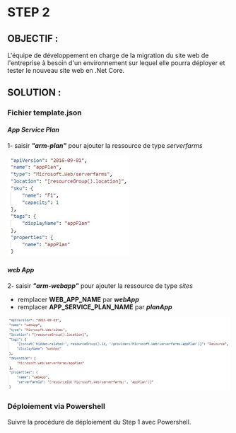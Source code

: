 # STEP 2
## OBJECTIF :

L'équipe de développement en charge de la migration du site web de l'entreprise à besoin d'un environnement sur lequel elle pourra déployer et tester le nouveau site web en .Net Core.

## SOLUTION :

### **Fichier template.json**

#### _App Service Plan_

1- saisir __*"arm-plan"*__ pour ajouter la ressource de type *serverfarms*

![](/assets/S2-ArmPlan.png "Picture 1")

#### *web App*

2- saisir __*"arm-webapp"*__ pour ajouter la ressource de type *sites*

- remplacer **WEB_APP_NAME** par *__webApp__*
- remplacer **APP_SERVICE_PLAN_NAME** par *__planApp__*

![](/assets/S2-ArmWebapp.png "Picture 2")

### **Déploiement via Powershell**

Suivre la procédure de déploiement du Step 1 avec Powershell.